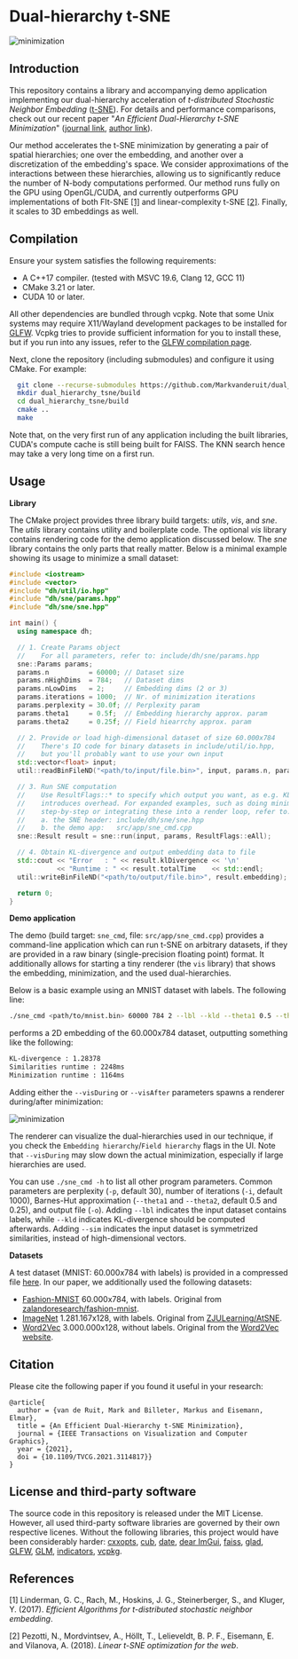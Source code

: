 # Dual-hierarchy t-SNE

![minimization](resources/misc/readme_header.png)

## Introduction

This repository contains a library and accompanying demo application implementing our dual-hierarchy acceleration of *t-distributed Stochastic Neighbor Embedding* ([t-SNE](https://lvdmaaten.github.io/tsne/)). For details and performance comparisons, check out our recent paper "*An Efficient Dual-Hierarchy t-SNE Minimization*" ([journal link](https://ieeexplore.ieee.org/abstract/document/9552856), [author link](https://graphics.tudelft.nl/Publications-new/2021/VBE21/)).

Our method accelerates the t-SNE minimization by generating a pair of spatial hierarchies; one over the embedding, and another over a discretization of the embedding's space.
We consider approximations of the interactions between these hierarchies, allowing us to significantly reduce the number of N-body computations performed.
Our method runs fully on the GPU using OpenGL/CUDA, and currently outperforms GPU implementations of both FIt-SNE [[1]](#1) and linear-complexity t-SNE [[2]](#2). Finally, it scales to 3D embeddings as well.

## Compilation
Ensure your system satisfies the following requirements:
* A C++17 compiler. (tested with MSVC 19.6, Clang 12, GCC 11)
* CMake 3.21 or later.
* CUDA 10 or later.

All other dependencies are bundled through vcpkg. Note that some Unix systems may require X11/Wayland development packages to be installed for [GLFW](https://www.glfw.org). Vcpkg tries to provide sufficient information for you to install these, but if you run into any issues, refer to the [GLFW compilation page](https://www.glfw.org/docs/3.3/compile.html).

Next, clone the repository (including submodules) and configure it using CMake. For example:

```bash
  git clone --recurse-submodules https://github.com/Markvanderuit/dual_hierarchy_tsne
  mkdir dual_hierarchy_tsne/build
  cd dual_hierarchy_tsne/build
  cmake ..
  make
```
Note that, on the very first run of any application including the built libraries, CUDA's compute cache is still being built for FAISS. The KNN search hence may take a very long time on a first run.

## Usage

**Library**

The CMake project provides three library build targets: *utils*, *vis*, and *sne*.
The *utils* library contains utility and boilerplate code.
The optional *vis* library contains rendering code for the demo application discussed below.
The *sne* library contains the only parts that really matter.
Below is a minimal example showing its usage to minimize a small dataset:

```c++
#include <iostream>
#include <vector>
#include "dh/util/io.hpp"
#include "dh/sne/params.hpp"
#include "dh/sne/sne.hpp"

int main() {
  using namespace dh;

  // 1. Create Params object 
  //    For all parameters, refer to: include/dh/sne/params.hpp
  sne::Params params;
  params.n          = 60000; // Dataset size
  params.nHighDims  = 784;   // Dataset dims
  params.nLowDims   = 2;     // Embedding dims (2 or 3)
  params.iterations = 1000;  // Nr. of minimization iterations
  params.perplexity = 30.0f; // Perplexity param
  params.theta1     = 0.5f;  // Embedding hierarchy approx. param
  params.theta2     = 0.25f; // Field hiearrchy approx. param

  // 2. Provide or load high-dimensional dataset of size 60.000x784
  //    There's IO code for binary datasets in include/util/io.hpp, 
  //    but you'll probably want to use your own input
  std::vector<float> input;
  util::readBinFileND("<path/to/input/file.bin>", input, params.n, params.nHighDims);

  // 3. Run SNE computation
  //    Use ResultFlags::* to specify which output you want, as e.g. KL-Divergence 
  //    introduces overhead. For expanded examples, such as doing minimizations 
  //    step-by-step or integrating these into a render loop, refer to:
  //    a. the SNE header: include/dh/sne/sne.hpp
  //    b. the demo app:   src/app/sne_cmd.cpp
  sne::Result result = sne::run(input, params, ResultFlags::eAll);

  // 4. Obtain KL-divergence and output embedding data to file
  std::cout << "Error   : " << result.klDivergence << '\n'
            << "Runtime : " << result.totalTime    << std::endl;
  util::writeBinFileND("<path/to/output/file.bin>", result.embedding);

  return 0;
}
```

**Demo application**

The demo (build target: `sne_cmd`, file: `src/app/sne_cmd.cpp`) provides a command-line application which can run t-SNE on arbitrary datasets, if they are provided in a raw binary (single-precision floating point) format. It additionally allows for starting a tiny renderer (the `vis` library) that shows the embedding, minimization, and the used dual-hierarchies.

Below is a basic example using an MNIST dataset with labels. The following line:

```bash
./sne_cmd <path/to/mnist.bin> 60000 784 2 --lbl --kld --theta1 0.5 --theta2 0.25
```
performs a 2D embedding of the 60.000x784 dataset, outputting something like the following:
```bash
KL-divergence : 1.28378
Similarities runtime : 2248ms
Minimization runtime : 1164ms
```
Adding either the `--visDuring` or `--visAfter` parameters spawns a renderer during/after minimization:
 
![minimization](resources/misc/readme_window.png)

The renderer can visualize the dual-hierarchies used in our technique, if you check the `Embedding hierarchy`/`Field hierarchy` flags in the UI. Note that `--visDuring` may slow down the actual minimization, especially if large hierarchies are used.

You can use `./sne_cmd -h` to list all other program parameters. Common parameters are perplexity (`-p`, default 30), number of iterations (`-i`, default 1000), Barnes-Hut approximation (`--theta1` and `--theta2`, default 0.5 and 0.25), and output file (`-o`). Adding `--lbl` indicates the input dataset contains labels, while `--kld` indicates KL-divergence should be computed afterwards. Adding `--sim` indicates the input dataset is symmetrized similarities, instead of high-dimensional vectors.

**Datasets**

A test dataset (MNIST: 60.000x784 with labels) is provided in a compressed file [here](resources/data). In our paper, we additionally used the following datasets:

* [Fashion-MNIST](https://surfdrive.surf.nl/files/index.php/s/ErqzvT1WdIk1tBp) 60.000x784, with labels. Original from [zalandoresearch/fashion-mnist](https://github.com/zalandoresearch/fashion-mnist).
* [ImageNet](https://surfdrive.surf.nl/files/index.php/s/EkjTCi2M6s4Gelo) 1.281.167x128, with labels. Original from [ZJULearning/AtSNE](https://github.com/ZJULearning/AtSNE).
* [Word2Vec](https://surfdrive.surf.nl/files/index.php/s/O1lrFqYq4e1Y80o) 3.000.000x128, without labels. Original from the [Word2Vec website](https://drive.google.com/file/d/0B7XkCwpI5KDYNlNUTTlSS21pQmM/edit?resourcekey=0-wjGZdNAUop6WykTtMip30g).

## Citation
Please cite the following paper if you found it useful in your research:

```
@article{
  author = {van de Ruit, Mark and Billeter, Markus and Eisemann, Elmar},
  title = {An Efficient Dual-Hierarchy t-SNE Minimization},
  journal = {IEEE Transactions on Visualization and Computer Graphics}, 
  year = {2021},
  doi = {10.1109/TVCG.2021.3114817}}
}
```

## License and third-party software
The source code in this repository is released under the MIT License. However, all used third-party software libraries are governed by their own respective licenes. Without the following libraries, this project would have been considerably harder: 
[cxxopts](https://github.com/jarro2783/cxxopts),
[cub](https://github.com/NVIDIA/cub),
[date](https://github.com/HowardHinnant/date),
[dear ImGui](https://github.com/ocornut/imgui),
[faiss](https://github.com/facebookresearch/faiss),
[glad](https://glad.dav1d.de/),
[GLFW](https://www.glfw.org/),
[GLM](https://glm.g-truc.net/0.9.9/),
[indicators](https://github.com/p-ranav/indicators),
[vcpkg](https://github.com/microsoft/vcpkg).

## References

<a id="1">[1]</a> 
Linderman, G. C., Rach, M., Hoskins, J. G., Steinerberger, S., and Kluger, Y. (2017).
*Efficient Algorithms for t-distributed stochastic neighbor embedding*.


<a id="2">[2]</a> 
Pezotti, N., Mordvintsev, A., Höllt, T., Lelieveldt, B. P. F., Eisemann, E. and Vilanova, A. (2018).
*Linear t-SNE optimization for the web*.

